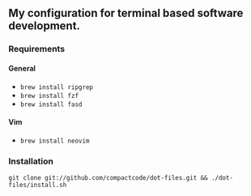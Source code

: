 ## My configuration for terminal based software development.

### Requirements

#### General

* `brew install ripgrep`
* `brew install fzf`
* `brew install fasd`

#### Vim

* `brew install neovim`

### Installation

```
git clone git://github.com/compactcode/dot-files.git && ./dot-files/install.sh
```
